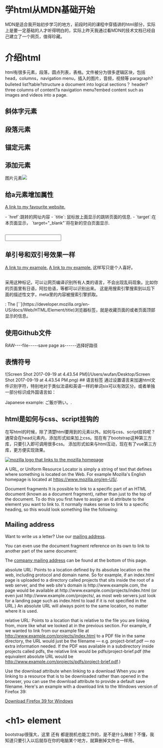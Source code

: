 # 学html从MDN基础开始

MDN是适合我开始初步学习的地方，前段时间的课程中穿插讲的html部分，实际上是要一定基础的人才听得明白的，实际上昨天我通过看MDN的技术文档已经自己建立了一个网页，值得珍藏。

# 介绍html
html有很多元素，段落，圆点列表，表格。文件被分为很多逻辑区块，包括head，columns，navigation menu，插入的图片，音频，视频等
paragraph?bulleted list?table?structure a document into logical sections？ header?three columns of content?a navigation menu?embed content such as images and videos into a page.

## <em></em>斜体字元素

## <p></p>段落元素

## <a></a>锚定元素

## 添加<img>元素
图片元素<img scr="/可以本地也可以是网址"><img src="https://raw.githubusercontent.com/mdn/beginner-html-site/gh-pages/images/firefox-icon.png">

## 给a元素增加属性
<p><a href="https://www.mozilla.org/" title="The Mozilla homepage" target="https://french5.github.io/my-website/">A link to my favourite website.</a></p>
- `href`:跳转的网址内容
- `title`: 鼠标放上面显示的跳转页面的信息.
- `target`:在本页面显示， `target="_blank"`将在新的空白页面显示.

## <input type="text">

## 单引号和双引号效果一样
<a href="http://www.example.com">A link to my example.</a>
<a href='http://www.example.com'>A link to my example.</a>
这样写只是个人喜好。

## <meta charset="utf-8">
采用这种标记，可以让网页编译识别所有人类的语言，不会出现乱码现象。比如你的页面里有日语，阿拉伯语，等都可以识别出来。
<meta property="og:image" content="https://developer.cdn.mozilla.net/static/img/opengraph-logo.dc4e08e2f6af.png">
<meta property="og:description" content="The Mozilla Developer Network (MDN) provides
information about Open Web technologies including HTML, CSS, and APIs for both Web sites
and HTML5 Apps. It also documents Mozilla products, like Firefox OS.">
<meta property="og:title" content="Mozilla Developer Network">
这是用搜索引擎搜索到以后下面的描述性文字，meta里的内容被搜索引擎抓取。

<title></title>: The [``](https://developer.mozilla.org/en-US/docs/Web/HTML/Element/title)浏览器标签，就是收藏页面的或者页面顶部显示的信息。

## 使用Github文件

RAW----file-----save page as------选择好路径

## 表情符号
<title>&lt;title&gt; element</title>![Screen Shot 2017-09-19 at 4.43.54 PM](/Users/wufan/Desktop/Screen Shot 2017-09-19 at 4.43.54 PM.png)
## 语言标签
<html lang="en-US">
通过设置语言来加速html文件识别字符，特别地对于类似法语和英语一样的单词six可以有效区分。或者单独一部分标识成外国语言如：
<p>Japanese example: <span lang="jp">ご飯が熱い。</span>.</p>

## html是如何与css、script挂钩的
在写html的时候，除了清楚html要用到的元素以外。如何与css、script挂钩呢？
通常会在head元素内，添加形式如<link ref="stylesheet" src="style.css">来加上css。现在有了bootstrap这种第三方库，只要引入即可调用很多css。
添加形式如<script src="scripts/main.js"></script>来与html互动，现在有了vue第三方库，更方便实现效果。

<a href="https://www.mozilla.org/en-US/">
  <img src="mozilla-image.png" alt="mozilla logo that links to the mozilla homepage">
</a>

A URL, or Uniform Resource Locator is simply a string of text that defines where something is located on the Web. For example Mozilla's English homepage is located at https://www.mozilla.org/en-US/.

Document fragments
It is possible to link to a specific part of an HTML document (known as a document fragment), rather than just to the top of the document. To do this you first have to assign an id attribute to the element you want to link to. It normally makes sense to link to a specific heading, so this would look something like the following:

<h2 id="Mailing_address">Mailing address</h2>
<p>Want to write us a letter? Use our <a href="contacts.html#Mailing_address">mailing address</a>.</p>
You can even use the document fragment reference on its own to link to another part of the same document:

<p>The <a href="#Mailing_address">company mailing address</a> can be found at the bottom of this page.</p>
absolute URL: Points to a location defined by its absolute location on the web, including protocol and domain name. So for example, if an index.html page is uploaded to a directory called projects that sits inside the root of a web server, and the web site's domain is http://www.example.com, the page would be available at http://www.example.com/projects/index.html (or even just http://www.example.com/projects/, as most web servers just look for a landing page such as index.html to load if it is not specified in the URL.)
An absolute URL will always point to the same location, no matter where it is used.

relative URL: Points to a location that is relative to the file you are linking from, more like what we looked at in the previous section. For example, if we wanted to link from our example file at http://www.example.com/projects/index.html to a PDF file in the same directory, the URL would just be the filename — e.g. project-brief.pdf — no extra information needed. If the PDF was available in a subdirectory inside projects called pdfs, the relative link would be pdfs/project-brief.pdf (the equivalent absolute URL would be http://www.example.com/projects/pdfs/project-brief.pdf.)

Use the download attribute when linking to a download
When you are linking to a resource that is to be downloaded rather than opened in the browser, you can use the download attribute to provide a default save filename. Here's an example with a download link to the Windows version of Firefox 39:

<a href="https://download.mozilla.org/?product=firefox-39.0-SSL&os=win&lang=en-US"
   download="firefox-39-installer.exe">
  Download Firefox 39 for Windows
</a>

<!DOCTYPE html>
<html>

<head>
    <meta name="author" content="Chris Mills">
    <meta name="description" content="The MDN Learning Area aims to provide
complete beginners to the Web with all they need to know to get
started with developing web sites and applications.">
    <title>&lt;title&gt; element</title>
</head>

<body>
    <h1>&lt;h1&gt; element</h1>
</body>

</html>

bootstrap很强大，这里<link rel="stylesheet" href="https://cdn.bootcss.com/bootstrap/3.3.7/css/bootstrap.min.css" integrity="sha384-BVYiiSIFeK1dGmJRAkycuHAHRg32OmUcww7on3RYdg4Va+PmSTsz/K68vbdEjh4u" crossorigin="anonymous">
    <link rel="stylesheet" href="./public/style.css">还有 <link href="https://fonts.googleapis.com/css?family=Merriweather" rel="stylesheet">都是脱机也能工作的，是不是什么映射？不懂，我知道只要引入以后就存在你的电脑某个地方，就算删掉文件也一样用。